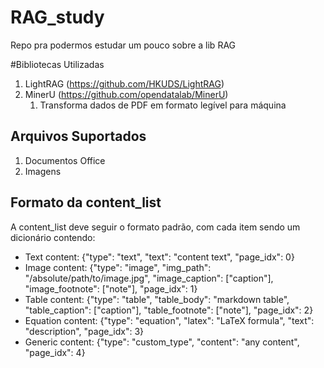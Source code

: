 # RAG_study
Repo pra podermos estudar um pouco sobre a lib RAG

#Bibliotecas Utilizadas

1. LightRAG (https://github.com/HKUDS/LightRAG)
2. MinerU (https://github.com/opendatalab/MinerU)
   1. Transforma dados de PDF em formato legível para máquina

## Arquivos Suportados

1. Documentos Office
2. Imagens

## Formato da content_list

A content_list deve seguir o formato padrão, com cada item sendo um dicionário contendo:

- Text content: {"type": "text", "text": "content text", "page_idx": 0}
- Image content: {"type": "image", "img_path": "/absolute/path/to/image.jpg", "image_caption": ["caption"], "image_footnote": ["note"], "page_idx": 1}
- Table content: {"type": "table", "table_body": "markdown table", "table_caption": ["caption"], "table_footnote": ["note"], "page_idx": 2}
- Equation content: {"type": "equation", "latex": "LaTeX formula", "text": "description", "page_idx": 3}
- Generic content: {"type": "custom_type", "content": "any content", "page_idx": 4}
 
###  


